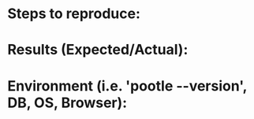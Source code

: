 # Steps to reproduce:

# Results (Expected/Actual):

# Environment (i.e. 'pootle --version', DB, OS, Browser):

